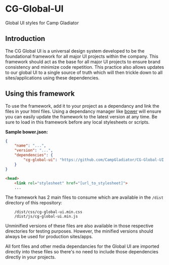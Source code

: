 # CG-Global-UI
Global UI styles for Camp Gladiator

## Introduction
The CG Global UI is a universal design system developed to be the foundational framework for all major UI projects within the company. This framework should act as the base for all major UI projects to ensure brand consistency and minimize code repetition. This practice also allows updates to our global UI to a single source of truth which will then trickle down to all sites/applications using these dependencies.

## Using this framework
To use the framework, add it to your project as a dependancy and link the files in your html files. Using a dependancy manager like [bower](https://bower.io/) will ensure you can easily update the framework to the latest version at any time. Be sure to load in this framework before any local stylesheets or scripts.

**Sample bower.json:**
```json
{
    "name": "...",
    "version": "...",
    "dependencies": {
        "cg-global-ui": "https://github.com/CampGladiator/CG-Global-UI.git#master",
    }
}
```

```html
<head>
    <link rel="stylesheet" href="[url_to_stylesheet]">
    ...
```

The framework has 2 main files to consume which are available in the ```/dist``` directory of this repository: 
```
    /dist/css/cg-global-ui.min.css
    /dist/js/cg-global-ui.min.js
```

Unminified versions of these files are also available in those respective directories for testing purposes. However, the minified versions should always be used for production sites/apps.

All font files and other media dependancies for the Global UI are imported directly into these files so there's no need to include those dependencies directly in your projects.
